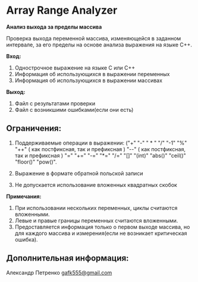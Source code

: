 # Array Range Analyzer #

**Анализ выхода за пределы массива**

Проверка выхода переменной массива, изменяющейся в заданном интервале, за его пределы на основе анализа выражения на языке С++. 

**Вход:**

1. Однострочное выражение на языке C или С++
2. Информация об использующихся в выражении переменных
3. Информация об использующихся в выражении массивах

**Выход:**
1. Файл с результатами проверки
2. Файл с возникшими ошибками(если они есть)

## Ограничения: ##

1. Поддерживаемые операции в выражении:
("+"  "-"  " * "  "/"  "-1"  "%"  "++" ( как постфиксная, так и префиксная )  "--" ( как постфиксная, так и префиксная )  "="  "+="  "-="  "*="  "/="  "[]"  "(int)"   "abs()"  "ceil()"  "floor()"  "pow()".

2. Выражение в формате обратной польской записи
3. Не допускается использование вложенных квадратных скобок

**Примечания:**

1. При использовании нескольких переменных, циклы считаются вложенными.
1. Левые и правые границы переменных считаются вложенными.
1. Предоставляется информация только о первом выходе массива, но для каждого массива и измерения(если не возникает критическая ошибка).

## Дополнительная информация: ##
Александр Петренко
gafk555@gmail.com